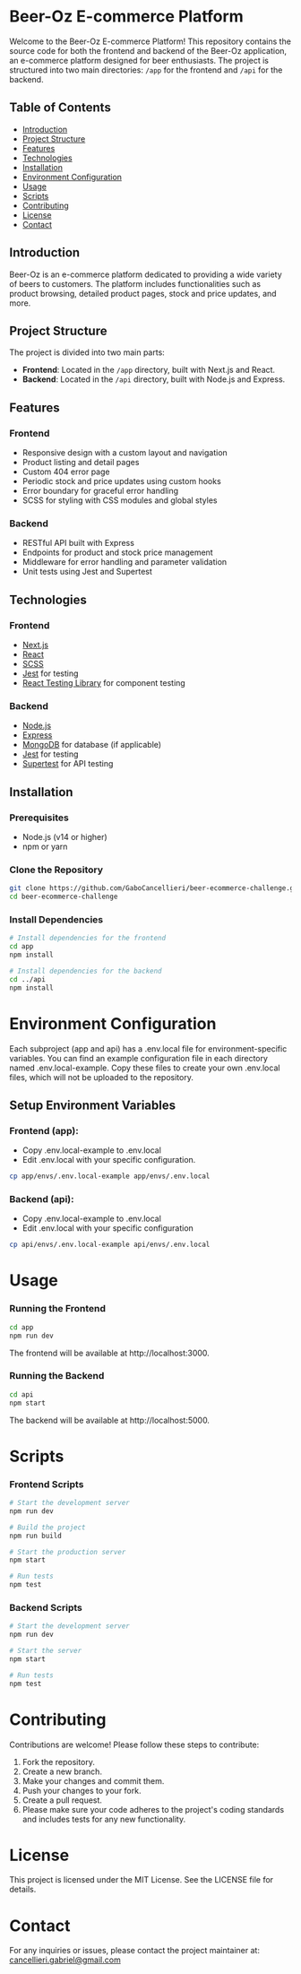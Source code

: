 # Beer-Oz E-commerce Platform

Welcome to the Beer-Oz E-commerce Platform! This repository contains the source code for both the frontend and backend of the Beer-Oz application, an e-commerce platform designed for beer enthusiasts. The project is structured into two main directories: `/app` for the frontend and `/api` for the backend.

## Table of Contents

- [Introduction](#introduction)
- [Project Structure](#project-structure)
- [Features](#features)
- [Technologies](#technologies)
- [Installation](#installation)
- [Environment Configuration](#environment-configuration)
- [Usage](#usage)
- [Scripts](#scripts)
- [Contributing](#contributing)
- [License](#license)
- [Contact](#contact)

## Introduction

Beer-Oz is an e-commerce platform dedicated to providing a wide variety of beers to customers. The platform includes functionalities such as product browsing, detailed product pages, stock and price updates, and more.

## Project Structure

The project is divided into two main parts:

- **Frontend**: Located in the `/app` directory, built with Next.js and React.
- **Backend**: Located in the `/api` directory, built with Node.js and Express.

## Features

### Frontend

- Responsive design with a custom layout and navigation
- Product listing and detail pages
- Custom 404 error page
- Periodic stock and price updates using custom hooks
- Error boundary for graceful error handling
- SCSS for styling with CSS modules and global styles

### Backend

- RESTful API built with Express
- Endpoints for product and stock price management
- Middleware for error handling and parameter validation
- Unit tests using Jest and Supertest

## Technologies

### Frontend

- [Next.js](https://nextjs.org/)
- [React](https://reactjs.org/)
- [SCSS](https://sass-lang.com/)
- [Jest](https://jestjs.io/) for testing
- [React Testing Library](https://testing-library.com/docs/react-testing-library/intro) for component testing

### Backend

- [Node.js](https://nodejs.org/)
- [Express](https://expressjs.com/)
- [MongoDB](https://www.mongodb.com/) for database (if applicable)
- [Jest](https://jestjs.io/) for testing
- [Supertest](https://github.com/visionmedia/supertest) for API testing

## Installation

### Prerequisites

- Node.js (v14 or higher)
- npm or yarn

### Clone the Repository

```bash
git clone https://github.com/GaboCancellieri/beer-ecommerce-challenge.git
cd beer-ecommerce-challenge
```

### Install Dependencies

```bash
# Install dependencies for the frontend
cd app
npm install
```

```bash
# Install dependencies for the backend
cd ../api
npm install
```

# Environment Configuration

Each subproject (app and api) has a .env.local file for environment-specific variables. You can find an example configuration file in each directory named .env.local-example. Copy these files to create your own .env.local files, which will not be uploaded to the repository.

## Setup Environment Variables

### Frontend (app):

- Copy .env.local-example to .env.local
- Edit .env.local with your specific configuration.

```bash
cp app/envs/.env.local-example app/envs/.env.local
```

### Backend (api):

- Copy .env.local-example to .env.local
- Edit .env.local with your specific configuration

```bash
cp api/envs/.env.local-example api/envs/.env.local
```

# Usage

### Running the Frontend

```bash
cd app
npm run dev
```

The frontend will be available at http://localhost:3000.

### Running the Backend

```bash
cd api
npm start
```

The backend will be available at http://localhost:5000.

# Scripts

### Frontend Scripts

```bash
# Start the development server
npm run dev

# Build the project
npm run build

# Start the production server
npm start

# Run tests
npm test
```

### Backend Scripts

```bash
# Start the development server
npm run dev

# Start the server
npm start

# Run tests
npm test
```

# Contributing

Contributions are welcome! Please follow these steps to contribute:

1. Fork the repository.
2. Create a new branch.
3. Make your changes and commit them.
4. Push your changes to your fork.
5. Create a pull request.
6. Please make sure your code adheres to the project's coding standards and includes tests for any new functionality.

# License

This project is licensed under the MIT License. See the LICENSE file for details.

# Contact

For any inquiries or issues, please contact the project maintainer at: cancellieri.gabriel@gmail.com
